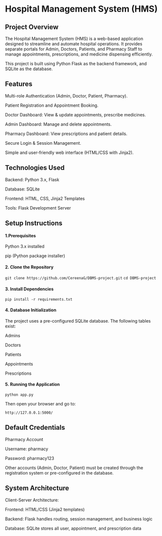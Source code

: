 #  Hospital Management System (HMS)
##  Project Overview

The Hospital Management System (HMS) is a web-based application designed to streamline and automate hospital operations. It provides separate portals for Admin, Doctors, Patients, and Pharmacy Staff to manage appointments, prescriptions, and medicine dispensing efficiently.

This project is built using Python Flask as the backend framework, and SQLite as the database.

##  Features

Multi-role Authentication (Admin, Doctor, Patient, Pharmacy).

Patient Registration and Appointment Booking.

Doctor Dashboard: View & update appointments, prescribe medicines.

Admin Dashboard: Manage and delete appointments.

Pharmacy Dashboard: View prescriptions and patient details.

Secure Login & Session Management.

Simple and user-friendly web interface (HTML/CSS with Jinja2).

##  Technologies Used

Backend: Python 3.x, Flask

Database: SQLite

Frontend: HTML, CSS, Jinja2 Templates

Tools: Flask Development Server

##  Setup Instructions
#### 1️.Prerequisites

  Python 3.x installed
  
  pip (Python package installer)

#### 2️. Clone the Repository
  `git clone https://github.com/CereenaG/DBMS-project.git`
    `cd DBMS-project `

#### 3️. Install Dependencies
  `pip install -r requirements.txt`

#### 4️. Database Initialization

  The project uses a pre-configured SQLite database.
  The following tables exist:
  
  Admins
  
  Doctors
  
  Patients
  
  Appointments
  
  Prescriptions

#### 5️. Running the Application
  `python app.py`

  
  Then open your browser and go to:
  
  `http://127.0.0.1:5000/`

## Default Credentials

Pharmacy Account

Username: pharmacy

Password: pharmacy123

Other accounts (Admin, Doctor, Patient) must be created through the registration system or pre-configured in the database.

##  System Architecture

Client-Server Architecture:

Frontend: HTML/CSS (Jinja2 templates)

Backend: Flask handles routing, session management, and business logic

Database: SQLite stores all user, appointment, and prescription data
